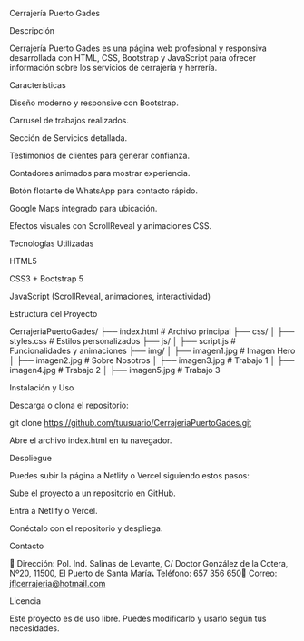 Cerrajería Puerto Gades



Descripción

Cerrajería Puerto Gades es una página web profesional y responsiva desarrollada con HTML, CSS, Bootstrap y JavaScript para ofrecer información sobre los servicios de cerrajería y herrería.

Características

Diseño moderno y responsive con Bootstrap.

Carrusel de trabajos realizados.

Sección de Servicios detallada.

Testimonios de clientes para generar confianza.

Contadores animados para mostrar experiencia.

Botón flotante de WhatsApp para contacto rápido.

Google Maps integrado para ubicación.

Efectos visuales con ScrollReveal y animaciones CSS.

Tecnologías Utilizadas

HTML5

CSS3 + Bootstrap 5

JavaScript (ScrollReveal, animaciones, interactividad)

Estructura del Proyecto

CerrajeriaPuertoGades/
├── index.html        # Archivo principal
├── css/
│   ├── styles.css    # Estilos personalizados
├── js/
│   ├── script.js     # Funcionalidades y animaciones
├── img/
│   ├── imagen1.jpg   # Imagen Hero
│   ├── imagen2.jpg   # Sobre Nosotros
│   ├── imagen3.jpg   # Trabajo 1
│   ├── imagen4.jpg   # Trabajo 2
│   ├── imagen5.jpg   # Trabajo 3

Instalación y Uso

Descarga o clona el repositorio:

git clone https://github.com/tuusuario/CerrajeriaPuertoGades.git

Abre el archivo index.html en tu navegador.

Despliegue

Puedes subir la página a Netlify o Vercel siguiendo estos pasos:

Sube el proyecto a un repositorio en GitHub.

Entra a Netlify o Vercel.

Conéctalo con el repositorio y despliega.

Contacto

📍 Dirección: Pol. Ind. Salinas de Levante, C/ Doctor González de la Cotera, Nº20, 11500, El Puerto de Santa María📞 Teléfono: 657 356 650📧 Correo: jflcerrajeria@hotmail.com

Licencia

Este proyecto es de uso libre. Puedes modificarlo y usarlo según tus necesidades.
